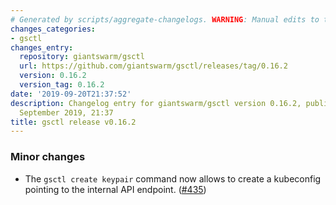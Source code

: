 ```yaml
---
# Generated by scripts/aggregate-changelogs. WARNING: Manual edits to this files will be overwritten.
changes_categories:
- gsctl
changes_entry:
  repository: giantswarm/gsctl
  url: https://github.com/giantswarm/gsctl/releases/tag/0.16.2
  version: 0.16.2
  version_tag: 0.16.2
date: '2019-09-20T21:37:52'
description: Changelog entry for giantswarm/gsctl version 0.16.2, published on 20
  September 2019, 21:37
title: gsctl release v0.16.2
---
```


### Minor changes

- The `gsctl create keypair` command now allows to create a kubeconfig pointing to the internal API endpoint. ([#435](https://github.com/giantswarm/gsctl/pull/435))
